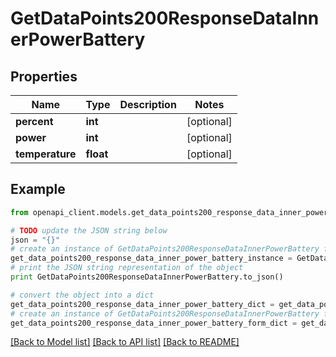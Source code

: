 # GetDataPoints200ResponseDataInnerPowerBattery


## Properties
Name | Type | Description | Notes
------------ | ------------- | ------------- | -------------
**percent** | **int** |  | [optional] 
**power** | **int** |  | [optional] 
**temperature** | **float** |  | [optional] 

## Example

```python
from openapi_client.models.get_data_points200_response_data_inner_power_battery import GetDataPoints200ResponseDataInnerPowerBattery

# TODO update the JSON string below
json = "{}"
# create an instance of GetDataPoints200ResponseDataInnerPowerBattery from a JSON string
get_data_points200_response_data_inner_power_battery_instance = GetDataPoints200ResponseDataInnerPowerBattery.from_json(json)
# print the JSON string representation of the object
print GetDataPoints200ResponseDataInnerPowerBattery.to_json()

# convert the object into a dict
get_data_points200_response_data_inner_power_battery_dict = get_data_points200_response_data_inner_power_battery_instance.to_dict()
# create an instance of GetDataPoints200ResponseDataInnerPowerBattery from a dict
get_data_points200_response_data_inner_power_battery_form_dict = get_data_points200_response_data_inner_power_battery.from_dict(get_data_points200_response_data_inner_power_battery_dict)
```
[[Back to Model list]](../README.md#documentation-for-models) [[Back to API list]](../README.md#documentation-for-api-endpoints) [[Back to README]](../README.md)


